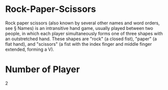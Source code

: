 # Rock-Paper-Scissors
Rock paper scissors (also known by several other names and word orders, see § Names) is an intransitive hand game, usually played between two people, 
in which each player simultaneously forms one of three shapes with an outstretched hand. These shapes are "rock" (a closed fist), "paper" (a flat hand), 
and "scissors" (a fist with the index finger and middle finger extended, forming a V).
# Number of Player
 2
